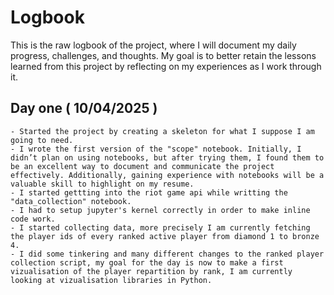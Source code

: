 # Logbook

This is the raw logbook of the project, where I will document my daily progress, challenges, and thoughts. My goal is to better retain the lessons learned from this project by reflecting on my experiences as I work through it.


## Day one ( 10/04/2025 )

    - Started the project by creating a skeleton for what I suppose I am going to need.
    - I wrote the first version of the "scope" notebook. Initially, I didn’t plan on using notebooks, but after trying them, I found them to be an excellent way to document and communicate the project effectively. Additionally, gaining experience with notebooks will be a valuable skill to highlight on my resume.
    - I started gettting into the riot game api while writting the "data_collection" notebook.
    - I had to setup jupyter's kernel correctly in order to make inline code work.
    - I started collecting data, more precisely I am currently fetching the player ids of every ranked active player from diamond 1 to bronze 4.
    - I did some tinkering and many different changes to the ranked player collection script, my goal for the day is now to make a first vizualisation of the player repartition by rank, I am currently looking at vizualisation libraries in Python.
